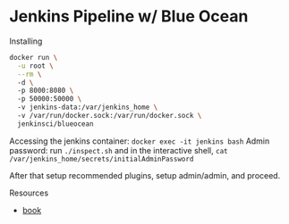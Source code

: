# Jenkins Pipeline w/ Blue Ocean

Installing 
```bash
docker run \
  -u root \
  --rm \  
  -d \ 
  -p 8000:8080 \ 
  -p 50000:50000 \ 
  -v jenkins-data:/var/jenkins_home \ 
  -v /var/run/docker.sock:/var/run/docker.sock \ 
  jenkinsci/blueocean
```

Accessing the jenkins container: `docker exec -it jenkins bash`
Admin password: run `./inspect.sh` and in the interactive shell, `cat /var/jenkins_home/secrets/initialAdminPassword`

After that setup recommended plugins, setup admin/admin, and proceed. 


Resources
- [book](https://jenkins.io/doc/book/getting-started/)


